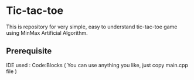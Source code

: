 # Tic-tac-toe


This is repository for very simple, easy to understand tic-tac-toe game using MinMax Artificial Algorithm. 


## Prerequisite 

IDE used : Code:Blocks ( You can use anything you like, just copy main.cpp file )

